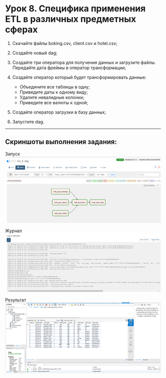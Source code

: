 # Урок 8. Специфика применения ETL в различных предметных сферах

1. Скачайте файлы boking.csv, client.csv и hotel.csv;

2. Создайте новый dag;

3. Создайте три оператора для получения данных и загрузите файлы. Передайте дата фреймы в оператор трансформации;

4. Создайте оператор который будет трансформировать данные:
    - Объедините все таблицы в одну;
    - Приведите даты к одному виду;
    - Удалите невалидные колонки;
    - Приведите все валюты к одной;

5. Создайте оператор загрузки в базу данных;

6. Запустите dag.

----------------

## Cкриншоты выполнения задания: 



Запуск
![img](dag8_run.png)

Журнал
![img](dag8_part3_log.png)

Результат
![img](result.png)